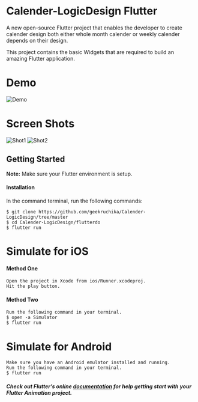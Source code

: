 # Calender-LogicDesign Flutter

A new open-source Flutter project that enables the developer to create calender design both either whole month calender or weekly calender depends on their design.

This project contains the basic Widgets that are required to build an amazing Flutter application.

# Demo
![Demo](https://github.com/geekruchika/Calender-LogicDesign/tree/master/flutterdo/screenGif/calenderDemo.gif)

# Screen Shots
 ![Shot1](https://github.com/geekruchika/Calender-LogicDesign/tree/master/flutterdo/screenGif/monthCalender.png)
 ![Shot2](https://github.com/geekruchika/Calender-LogicDesign/tree/master/flutterdo/screenGif/weekCalender.png)

## Getting Started
**Note:** Make sure your Flutter environment is setup.

#### Installation

In the command terminal, run the following commands:

    $ git clone https://github.com/geekruchika/Calender-LogicDesign/tree/master
    $ cd Calender-LogicDesign/flutterdo
    $ flutter run

# Simulate for iOS
#### Method One
    
    Open the project in Xcode from ios/Runner.xcodeproj.
    Hit the play button.

#### Method Two

    Run the following command in your terminal.
    $ open -a Simulator
    $ flutter run

# Simulate for Android

    Make sure you have an Android emulator installed and running.
    Run the following command in your terminal.
    $ flutter run

##### Check out Flutter’s online [documentation](http://flutter.io/) for help getting start with your Flutter Animation project.